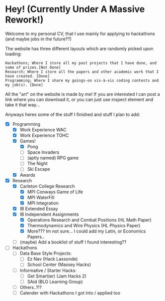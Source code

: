 # Hey! (Currently Under A Massive Rework!)
Welcome to my personal CV, that I use mainly for applying to hackathons (and maybe jobs in the future??)



The website has three different layouts which are randomly picked upon loading:
```
Hackathons; Where I store all my past projects that I have done, and some of prizes.[Not Done] 
Research; Where I store all the papers and other academic work that I have created. [Done] 
Programming; Where I share my goings-on vis-à-vis coding contests and my job(s). [Done] 
```
All the "art" on the website is made by me! If you are interested I can post a link where you can download it, or you can just use inspect element and take it that way...

Anyways heres some of the stuff I finished and stuff I plan to add:
- [x] Programming
  - [x] Work Experience WAC
  - [x] Work Experience TOHC
  - [x] Games! 
    - [x] Pong
    - [ ] Space Invaders
    - [ ] (aptly named) RPG game
    - [ ] The Night
    - [ ] Ski Escape
  - [x] Awards
- [x] Research
    - [x] Carleton College Research
      - [x] MPI Conways Game of Life
      - [x] MPI WaterFill
      - [x] MPI Integration
    - [x] IB Extended Essay
    - [x] IB Independent Assignments
      - [x] Operations Research and Combat Positions (HL Math Paper)
      - [x] Thermodynamics and Wire Physics (HL Physics Paper)
      - [x] More??? Im not sure... I could add my Latin, or Economics Papers..
    - [ ] (maybe) Add a booklist of stuff I found interesting??
- [ ] Hackathons
  - [ ] Data Base Style Projects:
    - [ ] Ez Nav (Hack Lassonde)
    - [ ] School Center (Massey Hacks)
  - [ ] Informative / Starter Hacks:
    - [ ] Get Smart(er) (Jam Hacks 2)
    - [ ] SAid (BLG Learning Group)
  - [ ] Others..?!? 
  - [ ] Calender with Hackathons I got into / applied too
